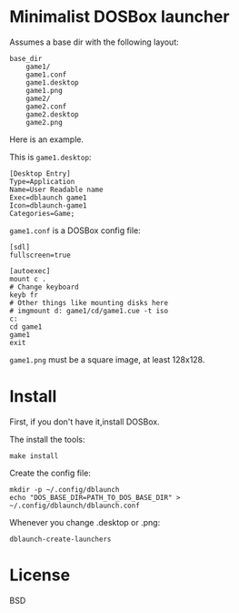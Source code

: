 # Minimalist DOSBox launcher

Assumes a base dir with the following layout:

    base_dir
        game1/
        game1.conf
        game1.desktop
        game1.png
        game2/
        game2.conf
        game2.desktop
        game2.png

Here is an example.

This is `game1.desktop`:

    [Desktop Entry]
    Type=Application
    Name=User Readable name
    Exec=dblaunch game1
    Icon=dblaunch-game1
    Categories=Game;

`game1.conf` is a DOSBox config file:

    [sdl]
    fullscreen=true

    [autoexec]
    mount c .
    # Change keyboard
    keyb fr
    # Other things like mounting disks here
    # imgmount d: game1/cd/game1.cue -t iso
    c:
    cd game1
    game1
    exit

`game1.png` must be a square image, at least 128x128.

# Install

First, if you don't have it,install DOSBox.

The install the tools:

    make install

Create the config file:

    mkdir -p ~/.config/dblaunch
    echo "DOS_BASE_DIR=PATH_TO_DOS_BASE_DIR" > ~/.config/dblaunch/dblaunch.conf

Whenever you change .desktop or .png:

    dblaunch-create-launchers

# License

BSD
